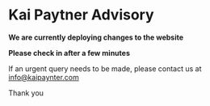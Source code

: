 # Kai Paytner Advisory

**We are currently deploying changes to the website**

**Please check in after a few minutes**

If an urgent query needs to be made, please contact us at info@kaipaynter.com

Thank you
